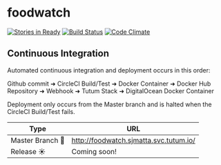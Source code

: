 # foodwatch

[![Stories in Ready](https://badge.waffle.io/DistributedInformationTechnologies/foodwatch.png?label=ready&title=Ready)](https://waffle.io/DistributedInformationTechnologies/foodwatch)
[![Build Status](https://circleci.com/gh/DistributedInformationTechnologies/foodwatch/tree/master.png?style=shield)](https://circleci.com/gh/DistributedInformationTechnologies/foodwatch)
[![Code Climate](https://codeclimate.com/github/DistributedInformationTechnologies/foodwatch/badges/gpa.svg)](https://codeclimate.com/github/DistributedInformationTechnologies/foodwatch)

## Continuous Integration

Automated continuous integration and deployment occurs in this order:

Github commit &#10140; CircleCI Build/Test &#10140; Docker Container &#10140; Docker Hub Repository &#10140; Webhook &#10140; Tutum Stack &#10140; DigitalOcean Docker Container

Deployment only occurs from the Master branch and is halted when the CircleCI Build/Test fails.

Type | URL
---- | ---
Master Branch :rocket: | http://foodwatch.sjmatta.svc.tutum.io/
Release :sunny: | Coming soon!

